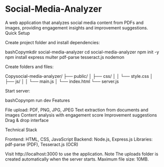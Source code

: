 # Social-Media-Analyzer
A web application that analyzes social media content from PDFs and images, providing engagement insights and improvement suggestions.
Quick Setup

Create project folder and install dependencies:

bashCopymkdir social-media-analyzer
cd social-media-analyzer
npm init -y
npm install express multer pdf-parse tesseract.js nodemon

Create folders and files:

Copysocial-media-analyzer/
├── public/
│   ├── css/
│   │   └── style.css
│   ├── js/
│   │   └── main.js
│   └── index.html
└── server.js

Start server:

bashCopynpm run dev
Features

File upload: PDF, PNG, JPG, JPEG
Text extraction from documents and images
Content analysis with engagement score
Improvement suggestions
Drag & drop interface

Technical Stack

Frontend: HTML, CSS, JavaScript
Backend: Node.js, Express.js
Libraries: pdf-parse (PDF), Tesseract.js (OCR)

Visit http://localhost:3000 to use the application.
Note
The uploads folder is created automatically when the server starts. Maximum file size: 10MB.
